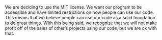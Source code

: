 We are deciding to use the MIT license. We want our program to be accessible and have limited restrictions on how people can use our code. This means that we believe people can use our code as a solid foundation to do great things. WIth this being said, we recognize that we will not make profit off of the sales of other’s projects using our code, but we are ok with that.
